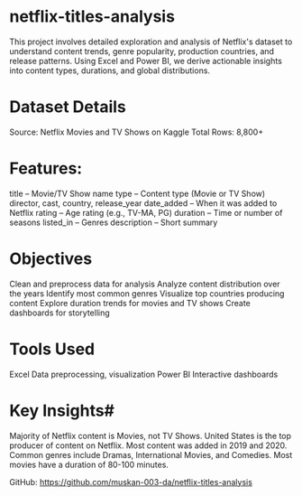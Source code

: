 # netflix-titles-analysis
This project involves detailed exploration and analysis of Netflix's dataset to understand content trends, genre popularity, production countries, and release patterns. Using Excel and Power BI, we derive actionable insights into content types, durations, and global distributions.

# Dataset Details
Source: Netflix Movies and TV Shows on Kaggle
Total Rows: 8,800+

# Features:
title – Movie/TV Show name
type – Content type (Movie or TV Show)
director, cast, country, release_year
date_added – When it was added to Netflix
rating – Age rating (e.g., TV-MA, PG)
duration – Time or number of seasons
listed_in – Genres
description – Short summary

# Objectives

Clean and preprocess data for analysis
Analyze content distribution over the years
Identify most common genres
Visualize top countries producing content
Explore duration trends for movies and TV shows
Create dashboards for storytelling

# Tools Used
Excel
Data preprocessing, visualization
Power BI
Interactive dashboards

# Key Insights# 

Majority of Netflix content is Movies, not TV Shows.
United States is the top producer of content on Netflix.
Most content was added in 2019 and 2020.
Common genres include Dramas, International Movies, and Comedies.
Most movies have a duration of 80-100 minutes.

GitHub: https://github.com/muskan-003-da/netflix-titles-analysis

